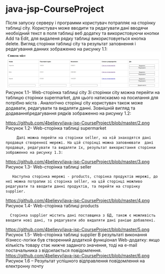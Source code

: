 # java-jsp-CourseProject
Після запуску серверу і программи користувач потрапляє на сторінку таблиці сity. Користувач може вводити та редагувати дані вводячи необхідний текст в поля таблиці веб додатку та використовуючи кнопки Add та Edit, для видаленя рядку таблиці використовуеться кнопка delete. Вигляд сторінки таблиці сity та результат заповнення і редагування данних зображенно на рисунку 1.1:
 ![Image alt](https://github.com/4believy/java-jsp-CourseProject/blob/master/1.png)
Рисунок 1.1- Web-cторінка таблиці сity
         Зі сторінки сity можна перейти на таблицю сторінки supermarket, для цього натискаємо на посилання для потрібно міста . Аналогічно сторінці сity користувач також може додавати, редагувати та видаляти данні. Зовнішній вигляд та додавання\редагування рядків зображенно на рисунку 1.2:

 https://github.com/4believy/java-jsp-CourseProject/blob/master/2.png
Рисунок 1.2- Web-cторінка таблиці supermarket

         Далі можна перейти на сторінки seller, на ній знаходятся дані продавця створенної мережі. На цій сторінці можна заповнювати  дані продавця, редагувати та видаляти їх, результат використання сторінки зображенно на рисунку 1.3:
 https://github.com/4believy/java-jsp-CourseProject/blob/master/3.png
Рисунок 1.3- Web-cторінка таблиці seller

       Наступна сторінка мережі - products, сторінка продуктів мережі, до неї можна потрапии зі сторінка seller, на цій сторінці можливо редагувати та вводити данні продуктів, та перейти на сторінку supplier. 
 https://github.com/4believy/java-jsp-CourseProject/blob/master/4.png
Рисунок 1.4- Web-cторінка таблиці products

      Сторінка supplier містить дані поставщика з БД, також є можливість вводити нові дані, та редагувати або видаляти дані раніше добавлені.
 https://github.com/4believy/java-jsp-CourseProject/blob/master/5.png
Рисунок 1.5- Web-cторінка таблиці supplier
       В результаті виконання бізнесс-логіки був створенний додаткой функціонал Web-додатку: якщо кількість товару стає нижче заданого значення, тоді на е-mail постачальника з відсилається повідомлення.
 https://github.com/4believy/java-jsp-CourseProject/blob/master/6.png
Рисунок 1.6 – Результат успішного відправлення повідомлення на електронну почту


